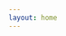 ```yaml
---
layout: home
---
```



<script setup>
import Example1 from './components/Example1.vue'
</script>


<Example1 />
